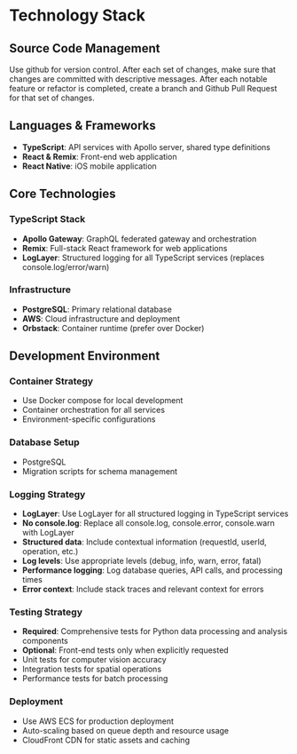 # Technology Stack

## Source Code Management

Use github for version control.  After each set of changes, make sure that changes are committed with descriptive messages.  After each notable feature or refactor is completed, create a branch and Github Pull Request for that set of changes.

## Languages & Frameworks

- **TypeScript**: API services with Apollo server, shared type definitions
- **React & Remix**: Front-end web application
- **React Native**: iOS mobile application

## Core Technologies

### TypeScript Stack
- **Apollo Gateway**: GraphQL federated gateway and orchestration
- **Remix**: Full-stack React framework for web applications
- **LogLayer**: Structured logging for all TypeScript services (replaces console.log/error/warn)

### Infrastructure
- **PostgreSQL**: Primary relational database
- **AWS**: Cloud infrastructure and deployment
- **Orbstack**: Container runtime (prefer over Docker)

## Development Environment

### Container Strategy
- Use Docker compose for local development
- Container orchestration for all services
- Environment-specific configurations

### Database Setup
- PostgreSQL
- Migration scripts for schema management

### Logging Strategy
- **LogLayer**: Use LogLayer for all structured logging in TypeScript services
- **No console.log**: Replace all console.log, console.error, console.warn with LogLayer
- **Structured data**: Include contextual information (requestId, userId, operation, etc.)
- **Log levels**: Use appropriate levels (debug, info, warn, error, fatal)
- **Performance logging**: Log database queries, API calls, and processing times
- **Error context**: Include stack traces and relevant context for errors

### Testing Strategy
- **Required**: Comprehensive tests for Python data processing and analysis components
- **Optional**: Front-end tests only when explicitly requested
- Unit tests for computer vision accuracy
- Integration tests for spatial operations
- Performance tests for batch processing


### Deployment
- Use AWS ECS for production deployment
- Auto-scaling based on queue depth and resource usage
- CloudFront CDN for static assets and caching